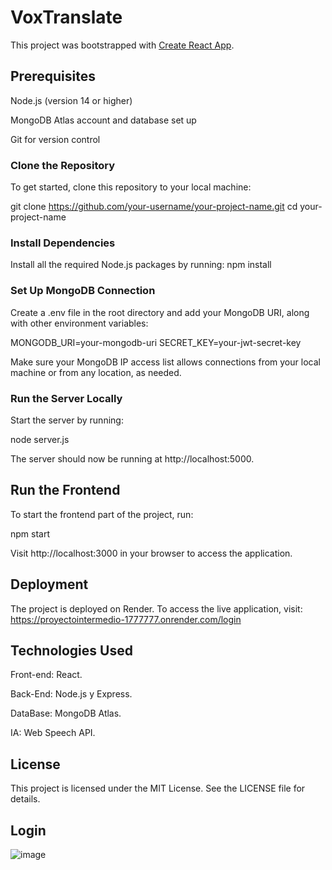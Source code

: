 # VoxTranslate

This project was bootstrapped with [Create React App](https://github.com/facebook/create-react-app).

## Prerequisites

Node.js (version 14 or higher)

MongoDB Atlas account and database set up

Git for version control


### Clone the Repository

To get started, clone this repository to your local machine:

git clone https://github.com/your-username/your-project-name.git
cd your-project-name


### Install Dependencies

Install all the required Node.js packages by running:
npm install

### Set Up MongoDB Connection

Create a .env file in the root directory and add your MongoDB URI, along with other environment variables:

MONGODB_URI=your-mongodb-uri
SECRET_KEY=your-jwt-secret-key

Make sure your MongoDB IP access list allows connections from your local machine or from any location, as needed.

### Run the Server Locally

Start the server by running:

node server.js

The server should now be running at http://localhost:5000.

## Run the Frontend

To start the frontend part of the project, run:

npm start

Visit http://localhost:3000 in your browser to access the application.

## Deployment

The project is deployed on Render. To access the live application, visit: https://proyectointermedio-1777777.onrender.com/login

## Technologies Used

Front-end: React.

Back-End: Node.js y Express.

DataBase: MongoDB Atlas.

IA: Web Speech API.

## License

This project is licensed under the MIT License. See the LICENSE file for details.


## Login
![image](https://github.com/user-attachments/assets/df03e166-94b7-4356-a0eb-80962966b10b)







